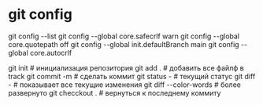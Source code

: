 # git config
git config --list
git config --global core.safecrlf warn
git config --global core.quotepath off
git config --global init.defaultBranch main
git config --global core.autocrlf

git init # инициализация репозитория
git add . # добавить все файлф в track
git commit -m # сделать коммит
git status - # текущий статус
git diff - # показывает все текущие изменения
git diff --color-words # более развернуто
git checckout . # вернуться к последнему коммиту